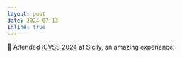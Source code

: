 ```yaml
---
layout: post
date: 2024-07-13
inline: true
---
```


🌴 Attended [ICVSS 2024](https://iplab.dmi.unict.it/icvss2024/) at Sicily, an amazing experience!